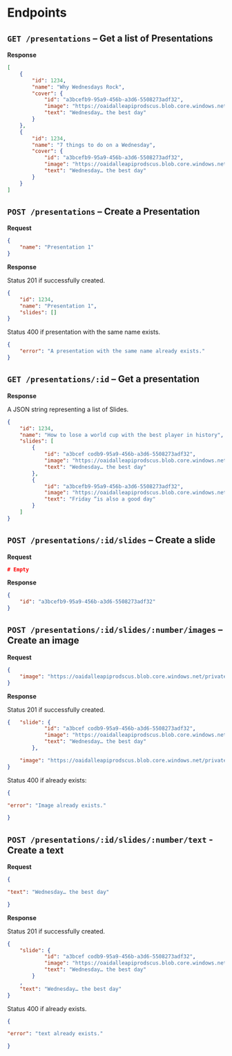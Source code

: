 # Endpoints

## `GET /presentations` – Get a list of Presentations

**Response**

```json
[
	{
		"id": 1234,
		"name": "Why Wednesdays Rock",
		"cover": { 
			"id": "a3bcefb9-95a9-456b-a3d6-5508273adf32",
			"image": "https://oaidalleapiprodscus.blob.core.windows.net/…",
			"text": "Wednesday… the best day"
		}
	},
	{
		"id": 1234,
		"name": "7 things to do on a Wednesday",
		"cover": { 
			"id": "a3bcefb9-95a9-456b-a3d6-5508273adf32",
			"image": "https://oaidalleapiprodscus.blob.core.windows.net/…",
			"text": "Wednesday… the best day"
		}
	}
]
```

## `POST /presentations` – Create a Presentation

**Request**

```json
{ 
	"name": "Presentation 1"
}
```

**Response**

Status 201 if successfully created.

```json
{
	"id": 1234,
	"name": "Presentation 1",
	"slides": []
}
```

Status 400 if presentation with the same name exists.

```json
{ 
	"error": "A presentation with the same name already exists."
}
```

## `GET /presentations/:id` – Get a presentation

**Response**

A JSON string representing a list of Slides.

```json
{
	"id": 1234,
	"name": "How to lose a world cup with the best player in history",
	"slides": [
		{ 
			"id": "a3bcef codb9-95a9-456b-a3d6-5508273adf32",
			"image": "https://oaidalleapiprodscus.blob.core.windows.net/…",
			"text": "Wednesday… the best day"
		},
		{
			"id": "a3bcefb9-95a9-456b-a3d6-5508273adf32",
			"image": "https://oaidalleapiprodscus.blob.core.windows.net/…",
			"text": "Friday “is also a good day"
		}
	]
}
```

## `POST /presentations/:id/slides` – Create a slide

**Request**

```json
# Empty
```

**Response**

```json
{
	"id": "a3bcefb9-95a9-456b-a3d6-5508273adf32"
}
```

## `POST /presentations/:id/slides/:number/images` – Create an image

**Request**

```json
{
	"image": "https://oaidalleapiprodscus.blob.core.windows.net/private/org-Qf25exKC4RF5oBGT5JyaHIw2/user-vLxB5VqdFYUZ0BnrY3y3IveM/img-xuRpvh9o0webJJRSJWRMG91G.png?st=2022-12-05T09%3A49%3A24Z&se=2022-12-05T11%3A49%3A24Z&sp=r&sv=2021-08-06&sr=b&rscd=inline&rsct=image/png&skoid=6aaadede-4fb3-4698-a8f6-684d7786b067&sktid=a48cca56-e6da-484e-a814-9c849652bcb3&skt=2022-12-05T07%3A39%3A22Z&ske=2022-12-06T07%3A39%3A22Z&sks=b&skv=2021-08-06&sig=nR6Okafudj2MCVu1LbFN8v%2B6diLCO1CyYhuM0e69pjE%3D"
}
```

**Response**

Status 201 if successfully created.

```json
{	"slide": {
			"id": "a3bcef codb9-95a9-456b-a3d6-5508273adf32",
			"image": "https://oaidalleapiprodscus.blob.core.windows.net/…",
			"text": "Wednesday… the best day"
		},

	"image": "https://oaidalleapiprodscus.blob.core.windows.net/private/org-Qf25exKC4RF5oBGT5JyaHIw2/user-vLxB5VqdFYUZ0BnrY3y3IveM/img-xuRpvh9o0webJJRSJWRMG91G.png?st=2022-12-05T09%3A49%3A24Z&se=2022-12-05T11%3A49%3A24Z&sp=r&sv=2021-08-06&sr=b&rscd=inline&rsct=image/png&skoid=6aaadede-4fb3-4698-a8f6-684d7786b067&sktid=a48cca56-e6da-484e-a814-9c849652bcb3&skt=2022-12-05T07%3A39%3A22Z&ske=2022-12-06T07%3A39%3A22Z&sks=b&skv=2021-08-06&sig=nR6Okafudj2MCVu1LbFN8v%2B6diLCO1CyYhuM0e69pjE%3D"
}
```

Status 400 if already exists:

```json
{

"error": "Image already exists."

}
```

## `POST /presentations/:id/slides/:number/text` - Create a text

**Request**

```json
{

"text": "Wednesday… the best day"

}
```

**Response**

Status 201 if successfully created.

```json
{
	"slide": {
			"id": "a3bcef codb9-95a9-456b-a3d6-5508273adf32",
			"image": "https://oaidalleapiprodscus.blob.core.windows.net/…",
			"text": "Wednesday… the best day"
		}
	,
	"text": "Wednesday… the best day"
}
```

Status 400 if already exists.

```json
{

"error": "text already exists."

}
```